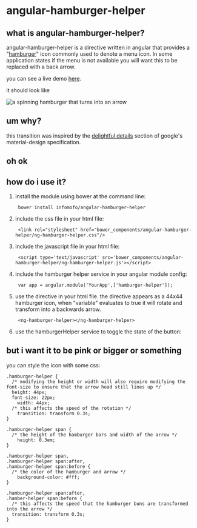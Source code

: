 angular-hamburger-helper
========================

what is angular-hamburger-helper?
---------------------------------

angular-hamburger-helper is a directive written in angular that provides a 
"[hamburger](http://blogs.wsj.com/digits/2013/03/18/whats-a-hamburger-button-a-guide-to-app/)" icon commonly used to 
denote a menu icon.  In some application states if the menu is not available you will want this to be replaced with a 
back arrow. 

you can see a live demo [here](https://infomofo.github.io/angular-hamburger-helper/).

it should look like 

![a spinning hamburger that turns into an arrow](/../gh-pages/images/hamburger_menu.gif?raw=true)

um why?
-------

this transition was inspired by the [delightful details](http://www.google.com/design/spec/animation/delightful-details.html#delightful-details-delightful-details) 
section of google's material-design specification.

oh ok
-----

how do i use it?
----------------

1. install the module using bower at the command line:

        bower install infomofo/angular-hamburger-helper

2. include the css file in your html file:


        <link rel="stylesheet" href="bower_components/angular-hamburger-helper/ng-hamburger-helper.css"/>

3. include the javascript file in your html file:

        <script type='text/javascript' src='bower_components/angular-hamburger-helper/ng-hamburger-helper.js'></script>

4. include the hamburger helper service in your angular module config:

        var app = angular.module('YourApp',['hamburger-helper']);

5. use the directive in your html file.  the directive appears as a 44x44 hamburger icon, when "variable" evaluates to true it will 
    rotate and transform into a backwards arrow.

        <ng-hamburger-helper></ng-hamburger-helper>

6. use the hamburgerHelper service to toggle the state of the button:

        


but i want it to be pink or bigger or something
-----------------------------------------------

you can style the icon with some css:

    
    .hamburger-helper {     
      /* modifying the height or width will also require modifying the font-size to ensure that the arrow head still lines up */
      height: 44px;
      font-size: 22px;
	    width: 44px;
      /* this affects the speed of the rotation */
	    transition: transform 0.3s; 
    }
    
    .hamburger-helper span {
      /* the height of the hamburger bars and width of the arrow */
	    height: 0.3em; 
    }
    
    .hamburger-helper span,
    .hamburger-helper span:after,
    .hamburger-helper span:before {
      /* the color of the hamburger and arrow */
	    background-color: #fff;
    }
    
    .hamburger-helper span:after,
    .hamber-helper span:before {
      /* this affects the speed that the hamburger buns are transformed into the arrow */
      transition: transform 0.3s;
    }
    



